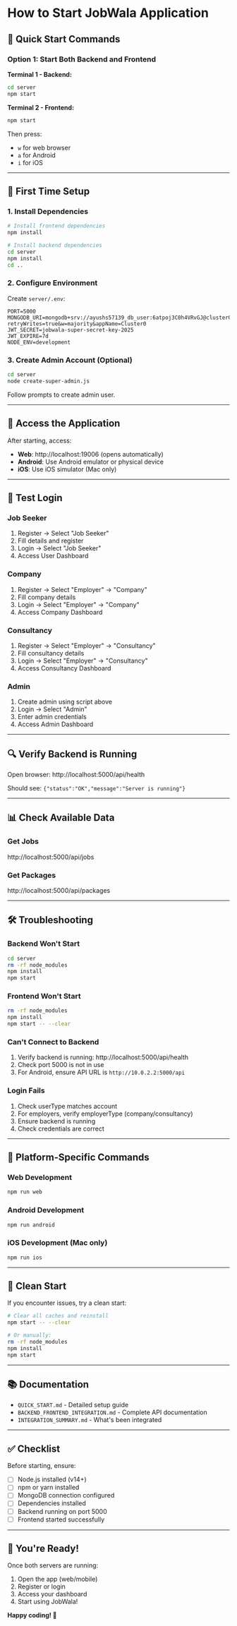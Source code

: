 # How to Start JobWala Application

## 🚀 Quick Start Commands

### Option 1: Start Both Backend and Frontend

**Terminal 1 - Backend:**
```bash
cd server
npm start
```

**Terminal 2 - Frontend:**
```bash
npm start
```

Then press:
- `w` for web browser
- `a` for Android
- `i` for iOS

---

## 🔧 First Time Setup

### 1. Install Dependencies

```bash
# Install frontend dependencies
npm install

# Install backend dependencies
cd server
npm install
cd ..
```

### 2. Configure Environment

Create `server/.env`:
```env
PORT=5000
MONGODB_URI=mongodb+srv://ayushs57139_db_user:6atpoj3C0h4VRvGJ@cluster0.vy1jecc.mongodb.net/jobwala?retryWrites=true&w=majority&appName=Cluster0
JWT_SECRET=jobwala-super-secret-key-2025
JWT_EXPIRE=7d
NODE_ENV=development
```

### 3. Create Admin Account (Optional)

```bash
cd server
node create-super-admin.js
```

Follow prompts to create admin user.

---

## 📱 Access the Application

After starting, access:
- **Web**: http://localhost:19006 (opens automatically)
- **Android**: Use Android emulator or physical device
- **iOS**: Use iOS simulator (Mac only)

---

## 🎯 Test Login

### Job Seeker
1. Register → Select "Job Seeker"
2. Fill details and register
3. Login → Select "Job Seeker"
4. Access User Dashboard

### Company
1. Register → Select "Employer" → "Company"
2. Fill company details
3. Login → Select "Employer" → "Company"
4. Access Company Dashboard

### Consultancy
1. Register → Select "Employer" → "Consultancy"
2. Fill consultancy details
3. Login → Select "Employer" → "Consultancy"
4. Access Consultancy Dashboard

### Admin
1. Create admin using script above
2. Login → Select "Admin"
3. Enter admin credentials
4. Access Admin Dashboard

---

## 🔍 Verify Backend is Running

Open browser: http://localhost:5000/api/health

Should see: `{"status":"OK","message":"Server is running"}`

---

## 📊 Check Available Data

### Get Jobs
http://localhost:5000/api/jobs

### Get Packages
http://localhost:5000/api/packages

---

## 🛠️ Troubleshooting

### Backend Won't Start
```bash
cd server
rm -rf node_modules
npm install
npm start
```

### Frontend Won't Start
```bash
rm -rf node_modules
npm install
npm start -- --clear
```

### Can't Connect to Backend
1. Verify backend is running: http://localhost:5000/api/health
2. Check port 5000 is not in use
3. For Android, ensure API URL is `http://10.0.2.2:5000/api`

### Login Fails
1. Check userType matches account
2. For employers, verify employerType (company/consultancy)
3. Ensure backend is running
4. Check credentials are correct

---

## 📱 Platform-Specific Commands

### Web Development
```bash
npm run web
```

### Android Development
```bash
npm run android
```

### iOS Development (Mac only)
```bash
npm run ios
```

---

## 🧹 Clean Start

If you encounter issues, try a clean start:

```bash
# Clear all caches and reinstall
npm start -- --clear

# Or manually:
rm -rf node_modules
npm install
npm start
```

---

## 📚 Documentation

- `QUICK_START.md` - Detailed setup guide
- `BACKEND_FRONTEND_INTEGRATION.md` - Complete API documentation
- `INTEGRATION_SUMMARY.md` - What's been integrated

---

## ✅ Checklist

Before starting, ensure:
- [ ] Node.js installed (v14+)
- [ ] npm or yarn installed
- [ ] MongoDB connection configured
- [ ] Dependencies installed
- [ ] Backend running on port 5000
- [ ] Frontend started successfully

---

## 🎉 You're Ready!

Once both servers are running:
1. Open the app (web/mobile)
2. Register or login
3. Access your dashboard
4. Start using JobWala!

**Happy coding! 🚀**

